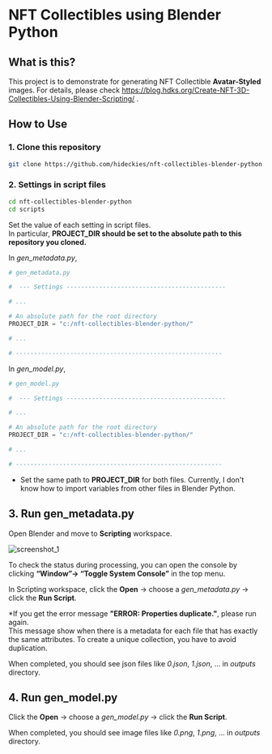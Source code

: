 # NFT Collectibles using Blender Python

## What is this?

This project is to demonstrate for generating NFT Collectible **Avatar-Styled** images.
For details, please check https://blog.hdks.org/Create-NFT-3D-Collectibles-Using-Blender-Scripting/ .

## How to Use

### 1. Clone this repository

```bash
git clone https://github.com/hideckies/nft-collectibles-blender-python.git
```

### 2. Settings in script files

```bash
cd nft-collectibles-blender-python
cd scripts
```

Set the value of each setting in script files.  
In particular, **PROJECT_DIR should be set to the absolute path to this repository you cloned.**

In *gen_metadata.py*,

```py
# gen_metadata.py

#  --- Settings --------------------------------------------

# ...

# An absolute path for the root directory
PROJECT_DIR = "c:/nft-collectibles-blender-python/"

# ...

# ---------------------------------------------------------
```

In *gen_model.py*,

```py
# gen_model.py

#  --- Settings --------------------------------------------

# ...

# An absolute path for the root directory
PROJECT_DIR = "c:/nft-collectibles-blender-python/"

# ...

# ---------------------------------------------------------
```

* Set the same path to **PROJECT_DIR** for both files. Currently, I don't know how to import variables from other files in Blender Python.


## 3. Run gen_metadata.py

Open Blender and move to **Scripting** workspace.  

![screenshot_1](https://blog.hdks.org/images/Create-NFT-3D-Collectibles-Using-Blender-Scripting/screenshot_scripting_workspace.jpg)  

To check the status during processing, you can open the console by clicking **“Window”-> “Toggle System Console”** in the top menu.  

In Scripting workspace, click the **Open** -> choose a *gen_metadata.py* -> click the **Run Script**. 

*If you get the error message **"ERROR: Properties duplicate."**, please run again.  
This message show when there is a metadata for each file that has exactly the same attributes. To create a unique collection, you have to avoid duplication.  


When completed, you should see json files like *0.json*, *1.json*, ... in *outputs* directory.  


## 4. Run gen_model.py

Click the **Open** -> choose a *gen_model.py* -> click the **Run Script**.  

When completed, you should see image files like *0.png*, *1.png*, ... in *outputs* directory.  



